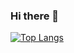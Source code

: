 ### Hi there 👋
[![Top Langs](https://github-readme-stats.vercel.app/api/top-langs/?username=KeihakuOh&layout=compact&theme=onedark
)](https://github.com/anuraghazra/github-readme-stats)
<!--
**KeihakuOh/KeihakuOh** is a ✨ _special_ ✨ repository because its `README.md` (this file) appears on your GitHub profile.

Here are some ideas to get you started:

- 🔭 I’m currently working on ...
- 🌱 I’m currently learning ...
- 👯 I’m looking to collaborate on ...
- 🤔 I’m looking for help with ...
- 💬 Ask me about ...
- 📫 How to reach me: ...
- 😄 Pronouns: ...
- ⚡ Fun fact: ...
-->
